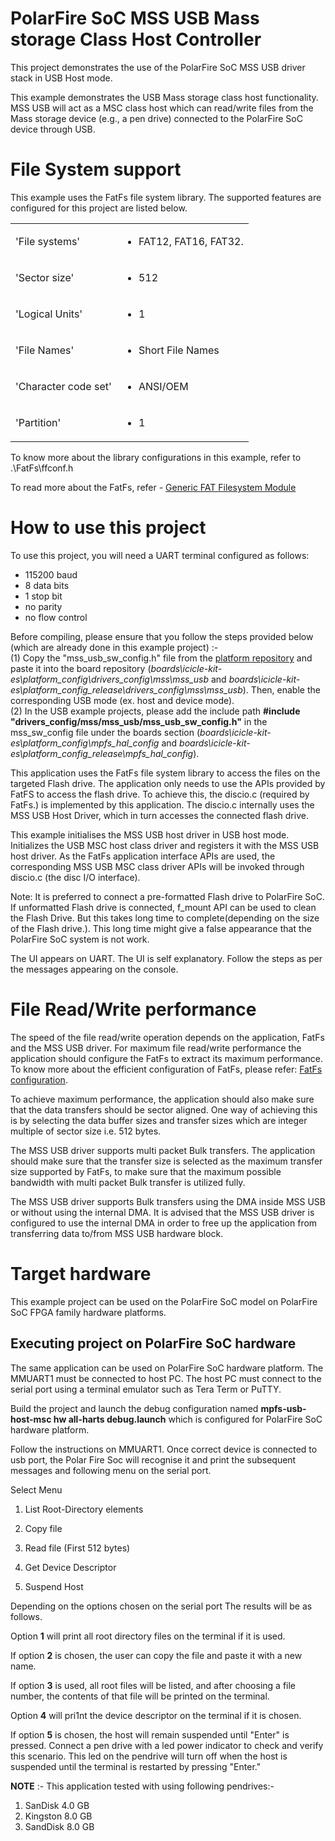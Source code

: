 # PolarFire SoC MSS USB Mass storage Class Host Controller

This project demonstrates the use of the PolarFire SoC MSS USB driver stack in 
USB Host mode.

This example demonstrates the USB Mass storage class host functionality. MSS USB 
will act as a MSC class host which can read/write files from the Mass storage 
device (e.g., a pen drive) connected to the PolarFire SoC device through USB.

# File System support
This example uses the FatFs file system library. The supported features are 
configured for this project are listed below.

|                      |                                         |
|:---------------------|:----------------------------------------|
|'File systems'        | <ul><li>  FAT12, FAT16, FAT32.      </li>|
|'Sector size'         | <ul><li>  512                       </li>|
|'Logical Units'       | <ul><li>  1                         </li>|
|'File Names'          | <ul><li>  Short File Names          </li>|
|'Character code set'  | <ul><li>  ANSI/OEM                  </li>|
|'Partition'           | <ul><li>  1                         </li>|

To know more about the library configurations in this example, 
refer to .\FatFs\ffconf.h

To read more about the FatFs, refer - 
[Generic FAT Filesystem Module](http://elm-chan.org/fsw/ff/00index_e.html)

# How to use this project
To use this project, you will need a UART terminal configured as follows:
 - 115200 baud
 - 8 data bits
 - 1 stop bit
 - no parity
 - no flow control

Before compiling, please ensure that you follow the steps provided below (which 
are already done in this example project) :-  
(1) Copy the "mss_usb_sw_config.h" file from the [platform repository](https://github.com/polarfire-soc/platform/tree/main/platform_config_reference/drivers_config/mss/mss_usb) 
and paste it into the board repository 
(*boards\icicle-kit-es\platform_config\drivers_config\mss\mss_usb* and 
*boards\icicle-kit-es\platform_config_release\drivers_config\mss\mss_usb*). 
Then, enable the corresponding USB mode (ex. host and device mode).  
(2) In the USB example projects, please add the include path 
**#include "drivers_config/mss/mss_usb/mss_usb_sw_config.h"** in the 
mss_sw_config file under the boards section (*boards\icicle-kit-es\platform_config\mpfs_hal_config* and *boards\icicle-kit-es\platform_config_release\mpfs_hal_config*).

This application uses the FatFs file system library to access the files on the 
targeted Flash drive. The application only needs to use the APIs provided by 
FatFS to access the flash drive. To achieve this, the discio.c (required by 
FatFs.) is implemented by this application. The discio.c internally uses the MSS 
USB Host Driver, which in turn accesses the connected flash drive.

This example initialises the MSS USB host driver in USB host mode. Initializes 
the USB MSC host class driver and registers it with the MSS USB host driver. As 
the FatFs application interface APIs are used, the corresponding MSS USB MSC 
class driver APIs will be invoked through discio.c  (the disc I/O interface).

Note:  It is preferred to connect a pre-formatted Flash drive to PolarFire SoC. 
If unformatted Flash drive is connected, f_mount API can be used to clean the 
Flash Drive. But this takes long time to complete(depending on the size of the 
Flash drive.). This long time might give a false appearance that the PolarFire 
SoC system is not work.

The UI appears on UART. The UI is self explanatory. Follow the steps as per the 
messages appearing on the console.

# File Read/Write performance
The speed of the file read/write operation depends on the application, FatFs and 
the MSS USB driver. For maximum file read/write performance the application 
should configure the FatFs to extract its maximum performance. To know more 
about the efficient configuration of FatFs, 
please refer: 
[FatFs configuration](http://elm-chan.org/fsw/ff/en/appnote.html#limits).

To achieve maximum performance, the application should also make sure that the 
data transfers should be sector aligned. One way of achieving this is by 
selecting the data buffer sizes and transfer sizes which are integer multiple of 
sector size i.e. 512 bytes.

The MSS USB driver supports multi packet Bulk transfers. The application should 
make sure that the transfer size is selected as the maximum transfer size 
supported by FatFs, to make sure that the maximum possible bandwidth with multi 
packet Bulk transfer is utilized fully.

The MSS USB driver supports Bulk transfers using the DMA inside MSS USB or 
without using the internal DMA. It is advised that the MSS USB driver is 
configured to use the internal DMA in order to free up the application from 
transferring data to/from MSS USB hardware block.
   
# Target hardware
This example project can be used on the PolarFire SoC model on PolarFire SoC 
FPGA family hardware platforms. 

## Executing project on PolarFire SoC hardware

The same application can be used on PolarFire SoC hardware platform. The MMUART1 
must be connected to host PC. The host PC must connect to the serial port using 
a terminal emulator such as Tera Term or PuTTY.

Build the project and launch the debug configuration named **mpfs-usb-host-msc 
hw all-harts debug.launch** which is configured for PolarFire SoC hardware 
platform.

Follow the instructions on MMUART1. Once correct device is connected to usb 
port, the Polar Fire Soc will recognise it and print the subsequent messages and 
following menu on the serial port.

Select Menu

   1. List Root-Directory elements

   2. Copy file

   3. Read file (First 512 bytes)

   4. Get Device Descriptor

   5. Suspend Host

Depending on the options chosen on the serial port The results will be as 
follows.

Option **1** will print all root directory files on the terminal if it is used.

If option **2** is chosen, the user can copy the file and paste it with a new 
name.

If option **3** is used, all root files will be listed, and after choosing a 
file number, the contents of that file will be printed on the terminal.

Option **4** will pri1nt the device descriptor on the terminal if it is chosen.

If option **5** is chosen, the host will remain suspended until "Enter" is 
pressed. Connect a pen drive with a led power indicator to check and verify this 
scenario. This led on the pendrive will turn off when the host is suspended 
until the terminal is restarted by pressing "Enter."

**NOTE** :- This application tested with using following pendrives:-

1. SanDisk 4.0 GB
2. Kingston 8.0 GB 
3. SandDisk 8.0 GB